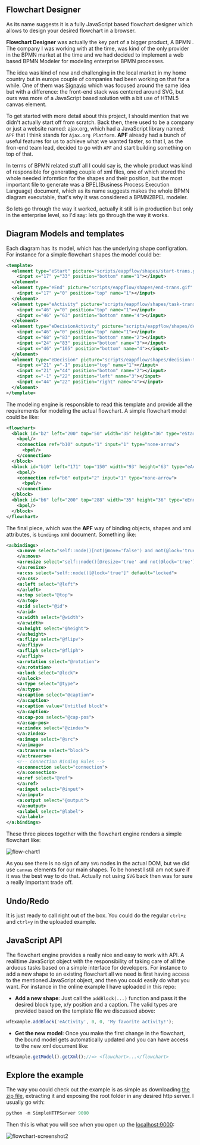 ## Flowchart Designer

As its name suggests it is a fully JavaScript based flowchart designer which allows to design your desired flowchart in a browser.

__Flowchart Designer__ was actually the key part of a bigger product, A BPMN . The company I was working with at the time, was kind of the only provider in the BPMN market at the time and we had decided to implement a web based BPMN Modeler for modeling enterprise BPMN processes.

The idea was kind of new and challenging in the local market in my home country but in europe couple of companies had been working on that for a while. One of them was [Signavio](http://www.signavio.com) which was focused around the same idea but with a difference: the front-end stack was centered around SVG, but ours was more of a JavaScript based solution with a bit use of HTML5 canvas element.

To get started with more detail about this project, I should mention that we didn't actually start off from scratch. Back then, there used to be a company or just a website named: ajax.org, which had a JavaScript library named: `APF` that I think stands for `Ajax.org Platform`. __APF__ already had a bunch of useful features for us to achieve what we wanted faster, so that I, as the fron-end team lead, decided to go with `APF` and start building something on top of that.

In terms of BPMN related stuff all I could say is, the whole product was kind of responsible for generating couple of xml files, one of which stored the whole needed informtion for the shapes and their position, but the most important file to generate was a BPEL(Business Process Execution Language) document, which as its name suggests makes the whole BPMN diagram executable, that's why it was considered a BPMN2BPEL modeler.

So lets go through the way it worked, actually it still is in production but only in the enterprise level, so I'd say: lets go through the way it works.

## Diagram Models and templates
Each diagram has its model, which has the underlying shape configration. For instance for a simple flowchart shapes the model could be:

```xml
<template>
  <element type="eStart" picture="scripts/eappflow/shapes/start-trans.gif" dwidth="35" dheight="36">
    <input x="17" y="33" position="bottom" name="1"></input>
  </element>
  <element type="eEnd" picture="scripts/eappflow/shapes/end-trans.gif" dwidth="35" dheight="35">
    <input x="17" y="0" position="top" name="1"></input>
  </element>
  <element type="eActivity" picture="scripts/eappflow/shapes/task-transparent.png" dwidth="93" dheight="63" >
    <input x="46" y="0" position="top" name="1"></input>
    <input x="46" y="63" position="bottom" name="4"></input>
  </element>
  <element type="eDecisionActivity" picture="scripts/eappflow/shapes/decisiontask-trans-ver.gif" dwidth="93" dheight="105">
    <input x="46" y="0" position="top" name="1"></input>
    <input x="68" y="83" position="bottom" name="2"></input>
    <input x="24" y="83" position="bottom" name="3"></input>
    <input x="46" y="105" position="bottom" name="4"></input>
  </element>
  <element type="eDecision" picture="scripts/eappflow/shapes/decision-trans.gif" dwidth="43" dheight="43">
    <input x="21" y="-1" position="top" name="1"></input>
    <input x="21" y="44" position="bottom" name="2"></input>
    <input x="-1" y="22" position="left" name="3"></input>
    <input x="44" y="22" position="right" name="4"></input>
  </element>
</template>
```

The modeling engine is responsible to read this template and provide all the requirements for modeling the actual flowchart. A simple flowchart model could be like:

```xml
<flowchart>
  <block id="b2" left="200" top="50" width="35" height="36" type="eStart" caption="Start" lock="false" zindex="1001" cap-pos="topside">
    <bpel/>
    <connection ref="b10" output="1" input="1" type="none-arrow">
      <bpel/>
    </connection>
  </block>
  <block id="b10" left="171" top="150" width="93" height="63" type="eActivity" caption="Activity" lock="false" zindex="1001" cap-pos="inside">
    <bpel/>
    <connection ref="b6" output="2" input="1" type="none-arrow">
      <bpel/>
    </connection>
  </block>
  <block id="b6" left="200" top="288" width="35" height="36" type="eEnd" caption="Terminate" lock="false" zindex="1001" cap-pos="outside">
    <bpel/>
  </block>
</flowchart>
```
The final piece, which was the **APF** way of binding objects, shapes and xml attributes, is `bindings` xml document. Something like:
```xml
<a:bindings>
    <a:move select="self::node()[not(@move='false') and not(@lock='true')]">
    </a:move>
    <a:resize select="self::node()[@resize='true' and not(@lock='true')]">
    </a:resize>
    <a:css select="self::node()[@lock='true']" default="locked">
    </a:css>
    <a:left select="@left">
    </a:left>
    <a:top select="@top">
    </a:top>
    <a:id select="@id">
    </a:id>
    <a:width select="@width">
    </a:width>
    <a:height select="@height">
    </a:height>
    <a:flipv select="@flipv">
    </a:flipv>
    <a:fliph select="@fliph">
    </a:fliph>
    <a:rotation select="@rotation">
    </a:rotation>
    <a:lock select="@lock">
    </a:lock>
    <a:type select="@type">
    </a:type>
    <a:caption select="@caption">
    </a:caption>
    <a:caption value="Untitled block">
    </a:caption>
    <a:cap-pos select="@cap-pos">
    </a:cap-pos>
    <a:zindex select="@zindex">
    </a:zindex>
    <a:image select="@src">
    </a:image>
    <a:traverse select="block">
    </a:traverse>
    <!-- Connection Binding Rules -->
    <a:connection select="connection">
    </a:connection>
    <a:ref select="@ref">
    </a:ref>
    <a:input select="@input">
    </a:input>
    <a:output select="@output">
    </a:output>
    <a:label select="@label">
    </a:label>
</a:bindings>
```

These three pieces together with the flowchart engine renders a simple flowchart like:

![flow-chart1](https://cloud.githubusercontent.com/assets/6114456/5691006/cf9f3502-98c6-11e4-8d87-fe06b0448f88.png)

As you see there is no sign of any `SVG` nodes in the actual DOM, but we did use `canvas` elements for our main shapes. To be honest I still am not sure if it was the best way to do that. Actually not using `SVG` back then was for sure a really important trade off.

## Undo/Redo

It is just ready to call right out of the box. You could do the regular `ctrl+z` and `ctrl+y` in the uploaded example.

## JavaScript API

The flowchart engine provides a really nice and easy to work with API. A realitime JavaScript object with the responsibility of taking care of all the arduous tasks based on a simple interface for developers. For instance to add a new shape to an existing flowchart all we need is first having access to the mentioned JavaScript object, and then you could easily do what you want. For instance in the online example I have uploaded in this repo:

- **Add a new shape**:
Just call the `addBlock(...)` function and pass it the desired block type, x/y position and a caption. The valid types are provided based on the template file we discussed above:

```javascript
wfExample.addBlock('eActivity', 0, 0, 'My favorite activity!');
```

- **Get the new model**:
Once you make the first change in the flowchart, the bound model gets automatically updated and you can have access to the new xml document like:

```javascript
wfExample.getModel().getXml();//=> <flowchart>...</flowchart>
```

## Explore the example

The way you could check out the example is as simple as downloading [the zip file](https://github.com/fixjs/fixjs.github.io/raw/master/assets/portfolio/projects/flowchart-designer.zip), extracting it and exposing the root folder in any desired http server. I usually go with:

```python
python -m SimpleHTTPServer 9000
```
Then this is what you will see when you open up the [localhost:9000](http://localhost:9000):

![flowchart-screenshot2](https://cloud.githubusercontent.com/assets/6114456/5692339/ed91215c-9906-11e4-83c1-1cd3b45c12ef.png)
